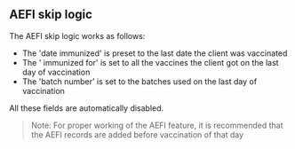 ## AEFI skip logic
The AEFI skip logic works as follows:
- The 'date immunized' is preset to the last date the client was vaccinated
- The ' immunized for' is set to all the vaccines the client got on the last day of vaccination
- The 'batch number' is set to the batches used on the last day of vaccination

All these fields are automatically disabled. 

>Note: 
>For proper working of the AEFI feature, it is recommended that the AEFI records are added before vaccination of that day
